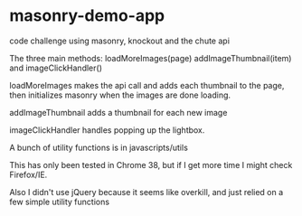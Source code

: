 masonry-demo-app
================

code challenge using masonry, knockout and the chute api

The three main methods: loadMoreImages(page) addImageThumbnail(item) and imageClickHandler()

loadMoreImages makes the api call and adds each thumbnail to the page, then initializes masonry when the images are done loading.

addImageThumbnail adds a thumbnail for each new image

imageClickHandler handles popping up the lightbox.

A bunch of utility functions is in javascripts/utils

This has only been tested in Chrome 38, but if I get more time I might check Firefox/IE.

Also I didn't use jQuery because it seems like overkill, and just relied on a few simple utility functions
